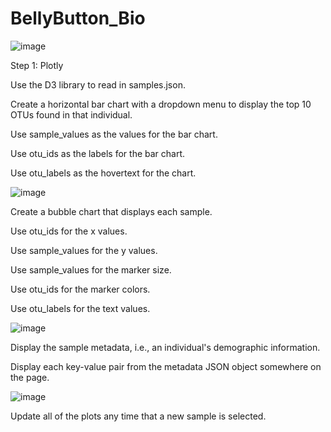 # BellyButton_Bio

![image](https://user-images.githubusercontent.com/101610081/182190586-656b8508-d8ee-4924-bff6-ef615fbc7e3b.png)

Step 1: Plotly


Use the D3 library to read in samples.json.


Create a horizontal bar chart with a dropdown menu to display the top 10 OTUs found in that individual.




Use sample_values as the values for the bar chart.


Use otu_ids as the labels for the bar chart.


Use otu_labels as the hovertext for the chart.

![image](https://user-images.githubusercontent.com/101610081/182190708-db0c58b2-f908-417d-b688-27f7f0a69ff7.png)

Create a bubble chart that displays each sample.



Use otu_ids for the x values.


Use sample_values for the y values.


Use sample_values for the marker size.


Use otu_ids for the marker colors.


Use otu_labels for the text values.

![image](https://user-images.githubusercontent.com/101610081/182190878-4601f286-d7d3-45a4-b396-3cbdc15b110e.png)

Display the sample metadata, i.e., an individual's demographic information.


Display each key-value pair from the metadata JSON object somewhere on the page.

![image](https://user-images.githubusercontent.com/101610081/182190927-a8f4201a-02c8-4f28-8985-638873ab6801.png)

Update all of the plots any time that a new sample is selected.


